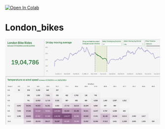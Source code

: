 [![Open In Colab](https://colab.research.google.com/assets/colab-badge.svg)](https://colab.research.google.com/github/Dhananjay00007/London_bikes/blob/main/London_bikes_EDA.ipynb)
# London_bikes
![Thumbnail of bike-hire dashboard](images/thumbnail.png)
